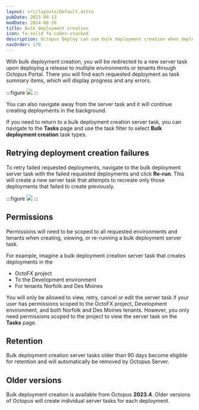```yaml
---
layout: src/layouts/Default.astro
pubDate: 2023-09-13
modDate: 2024-08-26
title: Bulk deployment creation
icon: fa-solid fa-cubes-stacked
description: Octopus Deploy can use bulk deployment creation when deploying to multiple environments or tenants
navOrder: 170
---
```


With bulk deployment creation, you will be redirected to a new server task upon deploying a release to multiple environments or tenants through Octopus Portal. There you will find each requested deployment as task summary items, which will display progress and any errors.

:::figure
![](/docs/deployments/bulk-deployment-creation.png)
:::

You can also navigate away from the server task and it will continue creating deployments in the background.

If you need to return to a bulk deployment creation server task, you can navigate to the **Tasks** page and use the task filter to select **Bulk deployment creation** task types.

## Retrying deployment creation failures
To retry failed requested deployments, navigate to the bulk deployment server task with the failed requested deployments and click **Re-run**. This will create a new server task that attempts to recreate only those deployments that failed to create previously.

:::figure
![](/docs/deployments/bulk-deployment-creation-retry.png)
:::

## Permissions
Permissions will need to be scoped to all requested environments and tenants when creating, viewing, or re-running a bulk deployment server task.

For example, imagine a bulk deployment creation server task that creates deployments in the 
* OctoFX project 
* To the Development environment 
* For tenants Norfolk and Des Moines

You will only be allowed to view, retry, cancel or edit the server task if your user has permissions scoped to the OctoFX project, Development environment, and both Norfolk and Des Moines tenants. However, you only need permissions scoped to the project to view the server task on the **Tasks** page.

## Retention
Bulk deployment creation server tasks older than 90 days become eligible for retention and will automatically be removed by Octopus Server.

## Older versions

Bulk deployment creation is available from Octopus **2023.4**. Older versions of Octopus will create individual server tasks for each deployment.
